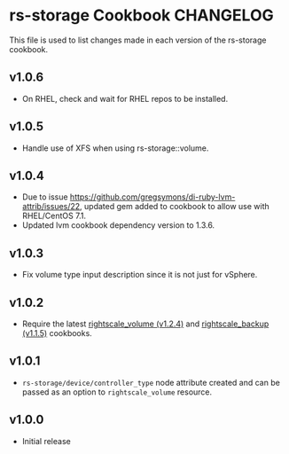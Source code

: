 rs-storage Cookbook CHANGELOG
=============================

This file is used to list changes made in each version of the rs-storage cookbook.

v1.0.6
------

- On RHEL, check and wait for RHEL repos to be installed. 

v1.0.5
------

- Handle use of XFS when using rs-storage::volume.

v1.0.4
------

- Due to issue https://github.com/gregsymons/di-ruby-lvm-attrib/issues/22, updated gem added to cookbook
  to allow use with RHEL/CentOS 7.1.
- Updated lvm cookbook dependency version to 1.3.6.

v1.0.3
------

- Fix volume type input description since it is not just for vSphere.

v1.0.2
------

- Require the latest [rightscale_volume (v1.2.4)] and [rightscale_backup (v1.1.5)] cookbooks.

[rightscale_volume (v1.2.4)]: https://github.com/rightscale-cookbooks/rightscale_volume/releases/tag/v1.2.4
[rightscale_backup (v1.1.5)]: https://github.com/rightscale-cookbooks/rightscale_backup/releases/tag/v1.1.5

v1.0.1
------

- `rs-storage/device/controller_type` node attribute created and can be passed as an option
  to `rightscale_volume` resource.

v1.0.0
------

- Initial release

